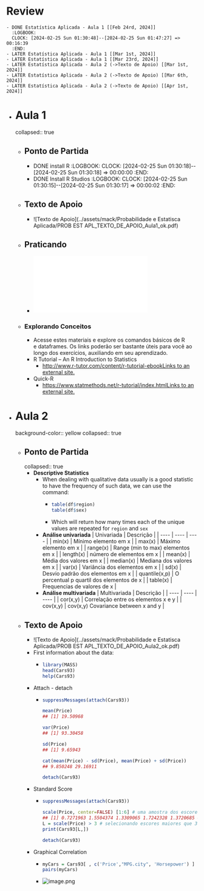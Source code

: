 # Review
	- DONE Estatística Aplicada - Aula 1 [[Feb 24rd, 2024]]
	  :LOGBOOK:
	  CLOCK: [2024-02-25 Sun 01:30:48]--[2024-02-25 Sun 01:47:27] =>  00:16:39
	  :END:
	- LATER Estatística Aplicada - Aula 1 [[Mar 1st, 2024]]
	- LATER Estatística Aplicada - Aula 1 [[Mar 23rd, 2024]]
	- LATER Estatística Aplicada - Aula 2 (->Texto de Apoio) [[Mar 1st, 2024]]
	- LATER Estatística Aplicada - Aula 2 (->Texto de Apoio) [[Mar 6th, 2024]]
	- LATER Estatística Aplicada - Aula 2 (->Texto de Apoio) [[Apr 1st, 2024]]
- # Aula 1
  collapsed:: true
	- ## Ponto de Partida
		- DONE install R
		  :LOGBOOK:
		  CLOCK: [2024-02-25 Sun 01:30:18]--[2024-02-25 Sun 01:30:18] =>  00:00:00
		  :END:
		- DONE Install R Studios
		  :LOGBOOK:
		  CLOCK: [2024-02-25 Sun 01:30:15]--[2024-02-25 Sun 01:30:17] =>  00:00:02
		  :END:
	- ## Texto de Apoio
		- ![Texto de Apoio](../assets/mack/Probabilidade e Estatisca Aplicada/PROB EST APL_TEXTO_DE_APOIO_Aula1_ok.pdf)
	- ## Praticando
		- ![Praticando_aula_01.knit.pdf](../assets/Praticando_aula_01.knit_1708840758030_0.pdf)
	- ### Explorando Conceitos
		- Acesse estes materiais e explore os comandos básicos de R e dataframes. Os links poderão ser bastante úteis para você ao longo dos exercícios, auxiliando em seu aprendizado.
		- R Tutorial – An R Introduction to Statistics
			- [http://www.r-tutor.com/content/r-tutorial-ebookLinks to an external site.](http://www.r-tutor.com/content/r-tutorial-ebook)
		- Quick-R
			- [https://www.statmethods.net/r-tutorial/index.htmlLinks to an external site.](https://www.statmethods.net/r-tutorial/index.html)
- # Aula 2
  background-color:: yellow
  collapsed:: true
	- ## Ponto de Partida
	  collapsed:: true
		- **Descriptive Statistics**
			- When dealing with qualitative data usually is a good statistic to have the frequency of such data, we can use the command:
				- ```R 
				  table(df$region)
				  table(df$sex)
				  ```
				- Which will return how many times each of the unique values are repeated for `region` and `sex`
			- **Análise univariada**
			  | Univariada | Descrição |
			  | ---- | ---- | ---- |
			  | min(x) | Mínimo elemento em x |
			  | max(x) | Máximo elemento em x |
			  | range(x) | Range (min to max) elementos em x |
			  | length(x) | número de elementos em x |
			  | mean(x) | Média dos valores em x |
			  | median(x) | Mediana dos valores em x |
			  | var(x) | Variância dos elementos em x |
			  | sd(x) | Desvio padrão dos elementos em x |
			  | quantile(x,p) | O percentual p quartil dos elementos de x |
			  | table(x) | Frequencias de valores de x |
			- **Análise multivariada**
			  | Multivariada | Descrição |
			  | ---- | ---- | ---- |
			  | cor(x,y) | Correlação entre os elementos x e y |
			  | cov(x,y) | cov(x,y) Covariance between x and y |
	- ## Texto de Apoio
		- ![Texto de Apoio](../assets/mack/Probabilidade e Estatisca Aplicada/PROB EST APL_TEXTO_DE_APOIO_Aula2_ok.pdf)
		- First information about the data:
			- ```R 
			  library(MASS)
			  head(Cars93)
			  help(Cars93)
			  ```
		- Attach - detach
			- ```R 
			  suppressMessages(attach(Cars93))
			  
			  mean(Price)
			  ## [1] 19.50968
			  
			  var(Price)
			  ## [1] 93.30458
			  
			  sd(Price)
			  ## [1] 9.65943
			  
			  cat(mean(Price) - sd(Price), mean(Price) + sd(Price))
			  ## 9.850248 29.16911
			  
			  detach(Cars93)
			  ```
		- Standard Score
			- ```R 
			  suppressMessages(attach(Cars93))
			  
			  scale(Price, center=FALSE) [1:6] # uma amostra dos escores padrão
			  ## [1] 0.7271963 1.5504374 1.3309065 1.7242328 1.3720685 0.7180492
			  L = scale(Price) > 3 # selecionando escores maiores que 3
			  print(Cars93[L,])
			  
			  detach(Cars93)
			  ```
		- Graphical Correlation
			- ```R 
			  myCars = Cars93[ , c('Price',"MPG.city", 'Horsepower') ]
			  pairs(myCars)
			  ```
			- ![image.png](../assets/image_1709205116689_0.png)